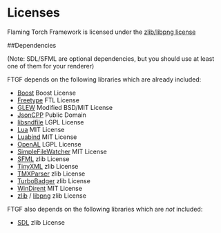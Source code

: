 Licenses
========

Flaming Torch Framework is licensed under the [zlib/libpng license](http://opensource.org/licenses/Zlib)

##Dependencies

(Note: SDL/SFML are optional dependencies, but you should use at least one of them for your renderer)

FTGF depends on the following libraries which are already included:

 - [Boost](http://www.boost.org/users/license.html) Boost License
 - [Freetype](http://www.freetype.org/license.html) FTL License
 - [GLEW](http://glew.sourceforge.net/credits.html) Modified BSD/MIT License
 - [JsonCPP](https://github.com/open-source-parsers/jsoncpp/blob/master/LICENSE) Public Domain
 - [libsndfile](http://en.wikipedia.org/wiki/Libsndfile) LGPL License
 - [Lua](http://www.lua.org/license.html) MIT License
 - [Luabind](http://www.rasterbar.com/products/luabind/docs.html) MIT License
 - [OpenAL](http://en.wikipedia.org/wiki/OpenAL) LGPL License
 - [SimpleFileWatcher](https://code.google.com/p/simplefilewatcher/) MIT License
 - [SFML](http://sfml-dev.org/license.php) zlib License
 - [TinyXML](http://www.grinninglizard.com/tinyxmldocs/) zlib License
 - [TMXParser](https://github.com/andrewrk/tmxparser) zlib License
 - [TurboBadger](https://github.com/fruxo/turbobadger) zlib License
 - [WinDirent](http://softagalleria.net/dirent.php) MIT License
 - [zlib](http://www.zlib.net/zlib_license.html) / [libpng](http://www.libpng.org/pub/png/) zlib License

FTGF also depends on the following libraries which are *not* included:

 - [SDL](http://www.libsdl.org) zlib License
